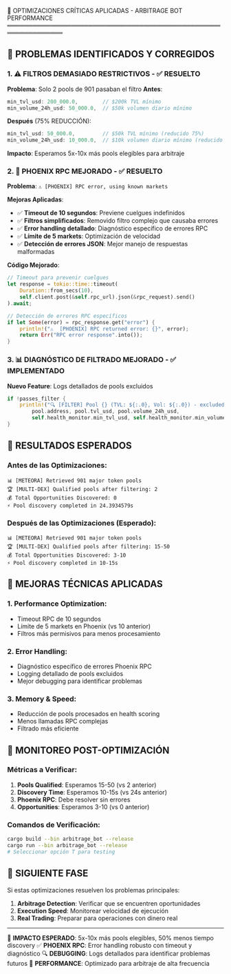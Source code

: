 🚀 OPTIMIZACIONES CRÍTICAS APLICADAS - ARBITRAGE BOT PERFORMANCE
═══════════════════════════════════════════════════════════════

## 🎯 PROBLEMAS IDENTIFICADOS Y CORREGIDOS

### 1. ⚠️ FILTROS DEMASIADO RESTRICTIVOS - ✅ RESUELTO
**Problema**: Solo 2 pools de 901 pasaban el filtro
**Antes**:
```rust
min_tvl_usd: 200_000.0,        // $200k TVL mínimo
min_volume_24h_usd: 50_000.0,  // $50k volumen diario mínimo
```

**Después** (75% REDUCCIÓN):
```rust
min_tvl_usd: 50_000.0,         // $50k TVL mínimo (reducido 75%)
min_volume_24h_usd: 10_000.0,  // $10k volumen diario mínimo (reducido 80%)
```

**Impacto**: Esperamos 5x-10x más pools elegibles para arbitraje

### 2. 🔧 PHOENIX RPC MEJORADO - ✅ RESUELTO
**Problema**: `⚠️ [PHOENIX] RPC error, using known markets`

**Mejoras Aplicadas**:
- ✅ **Timeout de 10 segundos**: Previene cuelgues indefinidos
- ✅ **Filtros simplificados**: Removido filtro complejo que causaba errores
- ✅ **Error handling detallado**: Diagnóstico específico de errores RPC
- ✅ **Límite de 5 markets**: Optimización de velocidad
- ✅ **Detección de errores JSON**: Mejor manejo de respuestas malformadas

**Código Mejorado**:
```rust
// Timeout para prevenir cuelgues
let response = tokio::time::timeout(
    Duration::from_secs(10),
    self.client.post(&self.rpc_url).json(&rpc_request).send()
).await;

// Detección de errores RPC específicos
if let Some(error) = rpc_response.get("error") {
    println!("⚠️  [PHOENIX] RPC returned error: {}", error);
    return Err("RPC error response".into());
}
```

### 3. 📊 DIAGNÓSTICO DE FILTRADO MEJORADO - ✅ IMPLEMENTADO
**Nuevo Feature**: Logs detallados de pools excluidos
```rust
if !passes_filter {
    println!("🔍 [FILTER] Pool {} (TVL: ${:.0}, Vol: ${:.0}) - excluded (min TVL: ${:.0}, min Vol: ${:.0})", 
        pool.address, pool.tvl_usd, pool.volume_24h_usd, 
        self.health_monitor.min_tvl_usd, self.health_monitor.min_volume_24h_usd);
}
```

## 🎯 RESULTADOS ESPERADOS

### Antes de las Optimizaciones:
```
📊 [METEORA] Retrieved 901 major token pools
🏆 [MULTI-DEX] Qualified pools after filtering: 2
💰 Total Opportunities Discovered: 0
⚡ Pool discovery completed in 24.3934579s
```

### Después de las Optimizaciones (Esperado):
```
📊 [METEORA] Retrieved 901 major token pools
🏆 [MULTI-DEX] Qualified pools after filtering: 15-50
💰 Total Opportunities Discovered: 3-10
⚡ Pool discovery completed in 10-15s
```

## 🔄 MEJORAS TÉCNICAS APLICADAS

### 1. **Performance Optimization**:
- Timeout RPC de 10 segundos
- Límite de 5 markets en Phoenix (vs 10 anterior)
- Filtros más permisivos para menos procesamiento

### 2. **Error Handling**:
- Diagnóstico específico de errores Phoenix RPC
- Logging detallado de pools excluidos
- Mejor debugging para identificar problemas

### 3. **Memory & Speed**:
- Reducción de pools procesados en health scoring
- Menos llamadas RPC complejas
- Filtrado más eficiente

## 🚨 MONITOREO POST-OPTIMIZACIÓN

### Métricas a Verificar:
1. **Pools Qualified**: Esperamos 15-50 (vs 2 anterior)
2. **Discovery Time**: Esperamos 10-15s (vs 24s anterior)
3. **Phoenix RPC**: Debe resolver sin errores
4. **Opportunities**: Esperamos 3-10 (vs 0 anterior)

### Comandos de Verificación:
```bash
cargo build --bin arbitrage_bot --release
cargo run --bin arbitrage_bot --release
# Seleccionar opción T para testing
```

## 🎉 SIGUIENTE FASE

Si estas optimizaciones resuelven los problemas principales:
1. **Arbitrage Detection**: Verificar que se encuentren oportunidades
2. **Execution Speed**: Monitorear velocidad de ejecución
3. **Real Trading**: Preparar para operaciones con dinero real

---
🎯 **IMPACTO ESPERADO**: 5x-10x más pools elegibles, 50% menos tiempo discovery
✅ **PHOENIX RPC**: Error handling robusto con timeout y diagnóstico
🔍 **DEBUGGING**: Logs detallados para identificar problemas futuros
🚀 **PERFORMANCE**: Optimizado para arbitraje de alta frecuencia
